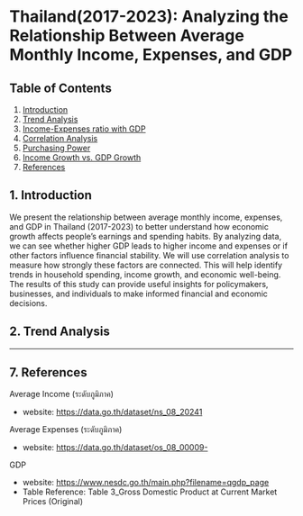 # Thailand(2017-2023): Analyzing the Relationship Between Average Monthly Income, Expenses, and GDP
## Table of Contents
1. [Introduction](#1-Introduction)
2. [Trend Analysis](#2-Trend-Analysis)
3. [Income-Expenses ratio with GDP](#3-Income-Expenses-ratio-with-GDP)
4. [Correlation Analysis](#4-Correlation-Analysis)
5. [Purchasing Power](#5-Purchasing-Power)
6. [Income Growth vs. GDP Growth](#6-Income-Growth-vs.-GDP-Growth)
7. [References](#Reference)


## 1. Introduction
We present the relationship between average monthly income, expenses, and GDP in Thailand (2017-2023) to better understand how economic growth affects people’s earnings and spending habits. 
By analyzing data, we can see whether higher GDP leads to higher income and expenses or if other factors influence financial stability.
We will use correlation analysis to measure how strongly these factors are connected. This will help identify trends in household spending, income growth, and economic well-being.
The results of this study can provide useful insights for policymakers, businesses, and individuals to make informed financial and economic decisions.


## 2. Trend Analysis

---









## 7. References
Average Income (ระดับภูมิภาค)
* website: https://data.go.th/dataset/ns_08_20241

Average Expenses (ระดับภูมิภาค)
* website: https://data.go.th/dataset/os_08_00009-

GDP
* website: https://www.nesdc.go.th/main.php?filename=qgdp_page
* Table Reference: Table 3_Gross Domestic Product at Current Market Prices (Original)
